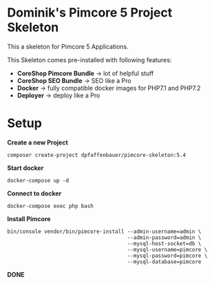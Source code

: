 # Dominik's Pimcore 5 Project Skeleton

This a skeleton for Pimcore 5 Applications.

This Skeleton comes pre-installed with following features:

 - **CoreShop Pimcore Bundle** -> lot of helpful stuff
 - **CoreShop SEO Bundle** -> SEO like a Pro
 - **Docker** -> fully compatible docker images for PHP7.1 and PHP7.2
 - **Deployer** -> deploy like a Pro

# Setup

**Create a new Project**
```
composer create-project dpfaffenbauer/pimcore-skeleton:5.4
```

**Start docker**
```
docker-compose up -d
```

**Connect to docker**
```
docker-compose exec php bash
```

**Install Pimcore**
```
bin/console vendor/bin/pimcore-install --admin-username=admin \
                                       --admin-password=admin \
                                       --mysql-host-socket=db \
                                       --mysql-username=pimcore \
                                       --mysql-password=pimcore \
                                       --mysql-database=pimcore
```

**DONE**
